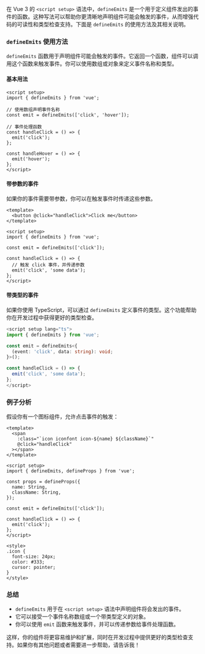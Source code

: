 在 Vue 3 的 `<script setup>` 语法中，`defineEmits` 是一个用于定义组件发出的事件的函数。这种写法可以帮助你更清晰地声明组件可能会触发的事件，从而增强代码的可读性和类型检查支持。下面是 `defineEmits` 的使用方法及其相关说明。

### `defineEmits` 使用方法

`defineEmits` 函数用于声明组件可能会触发的事件。它返回一个函数，组件可以调用这个函数来触发事件。你可以使用数组或对象来定义事件名称和类型。

#### 基本用法

```vue
<script setup>
import { defineEmits } from 'vue';

// 使用数组声明事件名称
const emit = defineEmits(['click', 'hover']);

// 事件处理函数
const handleClick = () => {
  emit('click');
};

const handleHover = () => {
  emit('hover');
};
</script>
```

#### 带参数的事件

如果你的事件需要带参数，你可以在触发事件时传递这些参数。

```vue
<template>
  <button @click="handleClick">Click me</button>
</template>

<script setup>
import { defineEmits } from 'vue';

const emit = defineEmits(['click']);

const handleClick = () => {
  // 触发 click 事件，并传递参数
  emit('click', 'some data');
};
</script>
```

#### 带类型的事件

如果你使用 TypeScript，可以通过 `defineEmits` 定义事件的类型。这个功能帮助你在开发过程中获得更好的类型检查。

```typescript
<script setup lang="ts">
import { defineEmits } from 'vue';

const emit = defineEmits<{
  (event: 'click', data: string): void;
}>();

const handleClick = () => {
  emit('click', 'some data');
};
</script>
```

### 例子分析

假设你有一个图标组件，允许点击事件的触发：

```vue
<template>
  <span
    :class="`icon iconfont icon-${name} ${className}`"
    @click="handleClick"
  ></span>
</template>

<script setup>
import { defineEmits, defineProps } from 'vue';

const props = defineProps({
  name: String,
  className: String,
});

const emit = defineEmits(['click']);

const handleClick = () => {
  emit('click');
};
</script>

<style>
.icon {
  font-size: 24px;
  color: #333;
  cursor: pointer;
}
</style>
```

### 总结

- `defineEmits` 用于在 `<script setup>` 语法中声明组件将会发出的事件。
- 它可以接受一个事件名称数组或一个带类型定义的对象。
- 你可以使用 `emit` 函数来触发事件，并可以传递参数给事件处理函数。

这样，你的组件将更容易维护和扩展，同时在开发过程中提供更好的类型检查支持。如果你有其他问题或者需要进一步帮助，请告诉我！